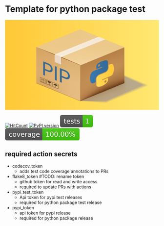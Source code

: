 # Template for python package test

![banner](docs/images/668F6A24-209D-4B91-AFF7-D9F77DD37707.png)

[![HitCount](https://hits.dwyl.com/BMeyn/temp_python_package.svg?style=flat-square)](http://hits.dwyl.com/BMeyn/temp_python_package)
[![PyPI version](https://badge.fury.io/py/BMeyn.svg)](https://badge.fury.io/py)
[![Tests Status](https://github.com/BMeyn/temp_python_pkg/blob/main/docs/badget/tests-badget.svg?dummy=8484744)](https://smarie.github.io/python-genbadge/reports/junit/report.html)
[![Coverage Status](https://github.com/BMeyn/temp_python_pkg/blob/main/docs/badget/coverage-badget.svg?dummy=8484744)](https://github.com/BMeyn/temp_python_pkg)



## required action secrets
- codecov_token
  - adds test code coverage annotations to PRs
- flake8_token #TODO: rename token
  - github token for read and write access 
  - required to update PRs with actions
- pypi_test_token
  - Api token for pypi test releases
  - required for python package test release
- pypi_token
  - api token for pypi release
  - required for python package release
